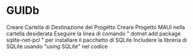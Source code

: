# GUIDb

Creare Cartella di Destinazione del Progetto
Creare Progetto MAUI nella cartella desiderata
Eseguire la linea di comando " dotnet add package sqlite-net-pcl " per installare il pacchetto di SQLite
Includere la libreria di SQLite usando "using SQLite" nel codice


